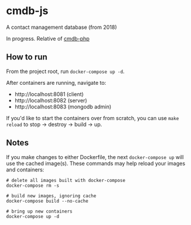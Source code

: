 # cmdb-js

A contact management database (from 2018)

In progress. Relative of [cmdb-php](https://github.com/pnevares/cmdb-php/)

## How to run

From the project root, run `docker-compose up -d`.

After containers are running, navigate to:
- http://localhost:8081 (client)
- http://localhost:8082 (server)
- http://localhost:8083 (mongodb admin)

If you'd like to start the containers over from scratch, you can use `make reload` to stop -> destroy -> build -> up.

## Notes

If you make changes to either Dockerfile, the next `docker-compose up` will use the cached image(s). These commands may help reload your images and containers:

```
# delete all images built with docker-compose
docker-compose rm -s

# build new images, ignoring cache
docker-compose build --no-cache

# bring up new containers
docker-compose up -d
```